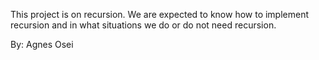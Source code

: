 This project is on recursion.
We are expected to know how to implement recursion and in what situations we do or do not need recursion.

By: Agnes Osei
